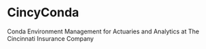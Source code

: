 # CincyConda
Conda Environment Management for Actuaries and Analytics at The Cincinnati Insurance Company
